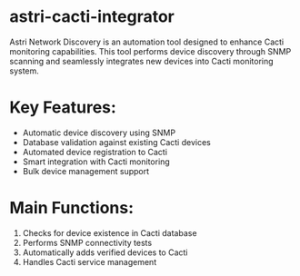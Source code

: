 # astri-cacti-integrator
Astri Network Discovery is an automation tool designed to enhance Cacti monitoring capabilities. This tool performs device discovery through SNMP scanning and seamlessly integrates new devices into Cacti monitoring system.

# Key Features:
- Automatic device discovery using SNMP
- Database validation against existing Cacti devices
- Automated device registration to Cacti
- Smart integration with Cacti monitoring
- Bulk device management support

# Main Functions:
1. Checks for device existence in Cacti database
2. Performs SNMP connectivity tests
3. Automatically adds verified devices to Cacti
4. Handles Cacti service management
